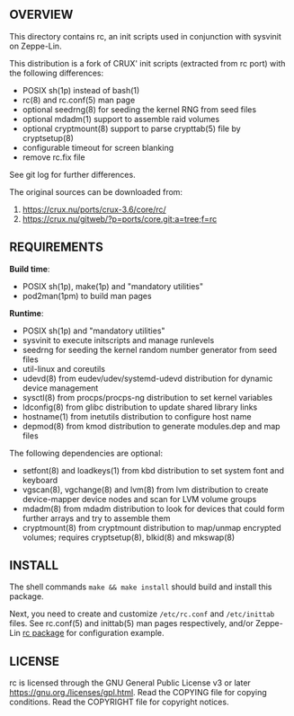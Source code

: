 OVERVIEW
--------
This directory contains rc, an init scripts used in conjunction with
sysvinit on Zeppe-Lin.

This distribution is a fork of CRUX' init scripts (extracted from rc
port) with the following differences:
- POSIX sh(1p) instead of bash(1)
- rc(8) and rc.conf(5) man page
- optional seedrng(8) for seeding the kernel RNG from seed files
- optional mdadm(1) support to assemble raid volumes
- optional cryptmount(8) support to parse crypttab(5) file by cryptsetup(8)
- configurable timeout for screen blanking
- remove rc.fix file

See git log for further differences.

The original sources can be downloaded from:
1. https://crux.nu/ports/crux-3.6/core/rc/
2. https://crux.nu/gitweb/?p=ports/core.git;a=tree;f=rc


REQUIREMENTS
------------
**Build time**:
- POSIX sh(1p), make(1p) and "mandatory utilities"
- pod2man(1pm) to build man pages

**Runtime**:
- POSIX sh(1p) and "mandatory utilities"
- sysvinit to execute initscripts and manage runlevels
- seedrng for seeding the kernel random number generator from seed files
- util-linux and coreutils
- udevd(8) from eudev/udev/systemd-udevd distribution for dynamic
  device management
- sysctl(8) from procps/procps-ng distribution to set kernel variables
- ldconfig(8) from glibc distribution to update shared library links
- hostname(1) from inetutils distribution to configure host name
- depmod(8) from kmod distribution to generate modules.dep and map
  files

The following dependencies are optional:

- setfont(8) and loadkeys(1) from kbd distribution to set system font
  and keyboard
- vgscan(8), vgchange(8) and lvm(8) from lvm distribution to create
  device-mapper device nodes and scan for LVM volume groups
- mdadm(8) from mdadm distribution to look for devices that could form
  further arrays and try to assemble them
- cryptmount(8) from cryptmount distribution to map/unmap encrypted
  volumes; requires cryptsetup(8), blkid(8) and mkswap(8)


INSTALL
-------
The shell commands `make && make install` should build and install
this package.

Next, you need to create and customize `/etc/rc.conf` and
`/etc/inittab` files.  See rc.conf(5) and inittab(5) man pages
respectively, and/or Zeppe-Lin [rc package][1] for configuration
example.

[1]: https://github.com/zeppe-lin/pkgsrc-core/tree/master/rc


LICENSE
-------
rc is licensed through the GNU General Public License v3 or later
<https://gnu.org./licenses/gpl.html>.
Read the COPYING file for copying conditions.
Read the COPYRIGHT file for copyright notices.
